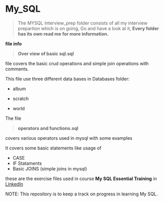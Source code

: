 # My_SQL
> The MYSQL Interview_prep folder consists of all my interview prepartion which is on going, Go and have a look at it, **Every folder has its own read me for more information.**

**file info**
> **Over view of basic sql.sql** 

file  covers the basic crud operations and simple join operations with comments.

This file use three different data bases in Databases folder:

* album

* scratch

* world


The file 
> **operators and functions.sql** 

covers various operators used in mysql with some examples 

It covers some basic statements like usage of 
* CASE
* IF Stataments
* Basic JOINS (simple joins in mysql)

these are the exercise files used in course **My SQL Essential Training** in [LinkedIn](https://www.linkedin.com/learning-login/share?account=92695330&forceAccount=false&redirect=https%3A%2F%2Fwww.linkedin.com%2Flearning%2Fmysql-essential-training-2%3Ftrk%3Dshare_ent_url%26shareId%3D6YKzxNXPRsGXyODA4XauCA%253D%253D)

NOTE: This repository is to keep a track on progress in learning My SQL.
